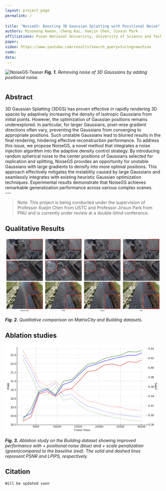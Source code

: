 ```yaml
---
layout: project_page
permalink: /

title: "NoiseGS: Boosting 3D Gaussian Splatting with Positional Noise"
authors: Minseong Kweon, Cheng Kai, Xuejin Chen, Jinsun Park
affiliations: Pusan National University, University of Science and Technology of China
paper:
video: https://www.youtube.com/results?search_query=turing+machine
code:
data:
---
```


![NoiseGS-Teaser](/static/image/NoiseGS-teaser.png)
_**Fig. 1.** Removing noise of 3D Gaussians by adding positional noise._

<!-- Using HTML to center the abstract -->
<div class="columns is-centered has-text-centered">
    <div class="column is-four-fifths">
        <h2>Abstract</h2>
        <div class="content has-text-justified">
3D Gaussian Splatting (3DGS) has proven effective in rapidly rendering 3D spaces by adaptively increasing the density of isotropic Gaussians from initial points. However, the optimization of Gaussian positions remains underexplored. In particular, for larger Gaussians, pixel-wise gradient directions often vary, preventing the Gaussians from converging to appropriate positions. Such unstable Gaussians lead to blurred results in the final rendering, hindering effective reconstruction performance. To address this issue, we propose NoiseGS, a novel method that integrates a noise injection algorithm into the adaptive density control strategy. By introducing random spherical noise to the center positions of Gaussians selected for replication and splitting, NoiseGS provides an opportunity for unstable Gaussians with large gradients to densify into more optimal positions. This approach effectively mitigates the instability caused by large Gaussians and seamlessly integrates with existing heuristic Gaussian optimization techniques. Experimental results demonstrate that NoiseGS achieves remarkable generalization performance across various complex scenes.
        </div>
    </div>
</div>
---

> Note: This project is being conducted under the supervision of Professor Xuejin Chen from USTC and Professor Jinsun Park from PNU and is currently under review at a double-blind conference.

## Qualitative Results

![comparison](/static/image/Comparison.png)

_**Fig. 2.** Qualitative comparison on MatrixCity and Building datasets._

## Ablation studies

![ablation](/static/image/Ablation.png)

_**Fig. 3.** Ablation study on the Building dataset showing improved performance with + positional noise (blue) and + scale penalization (green)compared to the baseline (red). The solid and dashed lines represent PSNR and LPIPS, respectively._

## Citation

```
Will be updated soon
```
